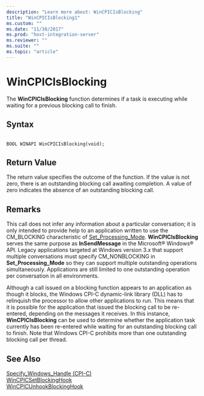 ```yaml
---
description: "Learn more about: WinCPICIsBlocking"
title: "WinCPICIsBlocking1"
ms.custom: ""
ms.date: "11/30/2017"
ms.prod: "host-integration-server"
ms.reviewer: ""
ms.suite: ""
ms.topic: "article"
---
```

# WinCPICIsBlocking
The **WinCPICIsBlocking** function determines if a task is executing while waiting for a previous blocking call to finish.  
  
## Syntax  
  
```  
  
BOOL WINAPI WinCPICIsBlocking(void);  
```  
  
## Return Value  
 The return value specifies the outcome of the function. If the value is not zero, there is an outstanding blocking call awaiting completion. A value of zero indicates the absence of an outstanding blocking call.  
  
## Remarks  
 This call does not infer any information about a particular conversation; it is only intended to provide help to an application written to use the CM_BLOCKING characteristic of [Set_Processing_Mode](../core/set-processing-mode-cpi-c-2.md). **WinCPICIsBlocking** serves the same purpose as **InSendMessage** in the Microsoft® Windows® API. Legacy applications targeted at Windows version 3.*x* that support multiple conversations must specify CM_NONBLOCKING in **Set_Processing_Mode** so they can support multiple outstanding operations simultaneously. Applications are still limited to one outstanding operation per conversation in all environments.  
  
 Although a call issued on a blocking function appears to an application as though it blocks, the Windows CPI-C dynamic-link library (DLL) has to relinquish the processor to allow other applications to run. This means that it is possible for the application that issued the blocking call to be re-entered, depending on the messages it receives. In this instance, **WinCPICIsBlocking** can be used to determine whether the application task currently has been re-entered while waiting for an outstanding blocking call to finish. Note that Windows CPI-C prohibits more than one outstanding blocking call per thread.  
  
## See Also  
 [Specify_Windows_Handle (CPI-C)](../core/specify-windows-handle-cpi-c-2.md)   
 [WinCPICSetBlockingHook](../core/wincpicsetblockinghook2.md)   
 [WinCPICUnhookBlockingHook](../core/wincpicunhookblockinghook2.md)
